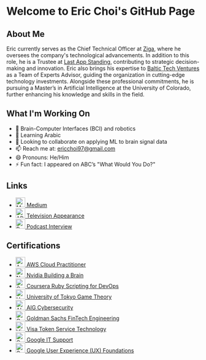 <!DOCTYPE html>
<html lang="en">

<body>
    <div class="container">
        <h1>Welcome to Eric Choi's GitHub Page</h1>

  <div class="section">
            <h2>About Me</h2>
            <p>Eric currently serves as the Chief Technical Officer at <a href="https://www.ziga.app/">Ziga</a>, where he oversees the company's technological advancements. In addition to this role, he is a Trustee at <a href="https://www.lastappstanding.com/">Last App Standing</a>, contributing to strategic decision-making and innovation. Eric also brings his expertise to <a href="https://www.baltictechventures.com">Baltic Tech Ventures</a> as a Team of Experts Advisor, guiding the organization in cutting-edge technology investments. Alongside these professional commitments, he is pursuing a Master’s in Artificial Intelligence at the University of Colorado, further enhancing his knowledge and skills in the field.</p>
      </div>

  <div class="section">
            <h2>What I'm Working On</h2>
            <ul>
                <li>🔭 Brain-Computer Interfaces (BCI) and robotics</li>
                <li>🌱 Learning Arabic</li>
                <li>👯 Looking to collaborate on applying ML to brain signal data</li>
                <li>📫 Reach me at: <a href="mailto:ericchoi97@gmail.com">ericchoi97@gmail.com</a></li>
                <li>😄 Pronouns: He/Him</li>
                <li>⚡ Fun fact: I appeared on ABC’s "What Would You Do?"</li>
            </ul>
        </div>

  <div class="section">
            <h2>Links</h2>
            <ul>
                <li><img src="https://miro.medium.com/v2/resize:fit:1400/format:webp/1*psYl0y9DUzZWtHzFJLIvTw.png" width="25" height="25" alt="Medium"/><a href="https://medium.com/@ericchoi97"> Medium</a></li>
                <li><img src="https://upload.wikimedia.org/wikipedia/commons/5/54/American_Broadcasting_Company_Logo.svg" width="25" height="25" alt="ABC"/><a href="https://www.youtube.com/watch?v=6i_8ZWBE-5U&t=340s"> Television Appearance</a></li>
                <li><img src="https://upload.wikimedia.org/wikipedia/commons/e/e7/Podcasts_%28iOS%29.svg" width="25" height="25" alt="Podcast"/><a href="https://youtube.com/watch?v=-9Fjl3ajK7Y"> Podcast Interview</a></li>
            </ul>
        </div>

  <div class="section">
            <h2>Certifications</h2>
            <ul>
                <li><img src="https://d1.awsstatic.com/logos/aws-logo-lockups/poweredbyaws/PB_AWS_logo_RGB_stacked_REV_SQ.91cd4af40773cbfbd15577a3c2b8a346fe3e8fa2.png" width="25" height="25" alt="AWS"/><a href="https://www.credly.com/badges/d535351e-914d-43de-987a-0fead11934bd/public_url"> AWS Cloud Practitioner</a></li>
                <li><img src="https://www.nvidia.com/content/dam/en-zz/Solutions/about-nvidia/logo-and-brand/01-nvidia-logo-vert-500x200-2c50-d@2x.png" width="25" height="25" alt="Nvidia"/><a href="https://courses.nvidia.com/courses/course-v1:DLI+T-FX-01+V1/"> Nvidia Building a Brain</a></li>
                <li><img src="https://about.coursera.org/static/blueCoursera-646f855eae3d677239ea9db93d6c9e17.svg" width="25" height="25" alt="Coursera"/><a href="https://www.coursera.org/account/accomplishments/verify/GPU7PESPBF2D"> Coursera Ruby Scripting for DevOps</a></li>
                <li><img src="https://upload.wikimedia.org/wikipedia/commons/f/f0/UnivOfTokyo_mark.svg" width="25" height="25" alt="University of Tokyo"/><a href="https://www.coursera.org/account/accomplishments/verify/WUPQEY427D3P"> University of Tokyo Game Theory</a></li>
                <li><img src="https://graduateships.com/wp-content/uploads/2016/11/aig-logo.gif" width="25" height="25" alt="AIG"/><a href="https://forage-uploads-prod.s3.amazonaws.com/completion-certificates/aig/2ZFnEGEDKTQMtEv9C_AIG_9aYi24J9ENAoCCPoY_1670457540288_completion_certificate.pdf"> AIG Cybersecurity</a></li>
                <li><img src="https://design.gs.com/downloads/Goldman_Sachs_Blue_Box.png" width="25" height="25" alt="Goldman Sachs"/><a href="https://forage-uploads-prod.s3.amazonaws.com/completion-certificates/Goldman%20Sachs/NPdeQ43o8P9HJmJzg_Goldman%20Sachs_9aYi24J9ENAoCCPoY_1670312737261_completion_certificate.pdf"> Goldman Sachs FinTech Engineering</a></li>
                <li><img src="https://spponeimages.azureedge.net/prod/2df62105-9e81-464c-a5ce-ab608de237d1Visa_Brandmark%20Thumb.png?v=0" width="25" height="25" alt="Visa"/><a href="https://forage-uploads-prod.s3.amazonaws.com/completion-certificates/visa/8ebZgyZyLA6h5gyqt_Visa_9aYi24J9ENAoCCPoY_1670390094861_completion_certificate.pdf"> Visa Token Service Technology</a></li>
                <li><img src="https://upload.wikimedia.org/wikipedia/commons/3/3a/Google-favicon-vector.png" width="25" height="25" alt="Google"/><a href="https://www.coursera.org/account/accomplishments/verify/FP7DRR7BZNRE"> Google IT Support</a></li>
                <li><img src="https://upload.wikimedia.org/wikipedia/commons/3/3a/Google-favicon-vector.png" width="25" height="25" alt="Google"/><a href="https://www.coursera.org/account/accomplishments/verify/G7HUEXZKF6DY"> Google User Experience (UX) Foundations</a></li>
            </ul>
        </div>
    </div>
</body>

</html>
